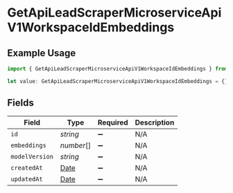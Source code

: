 # GetApiLeadScraperMicroserviceApiV1WorkspaceIdEmbeddings

## Example Usage

```typescript
import { GetApiLeadScraperMicroserviceApiV1WorkspaceIdEmbeddings } from "oppulence-backend-sdk/models/operations";

let value: GetApiLeadScraperMicroserviceApiV1WorkspaceIdEmbeddings = {};
```

## Fields

| Field                                                                                         | Type                                                                                          | Required                                                                                      | Description                                                                                   |
| --------------------------------------------------------------------------------------------- | --------------------------------------------------------------------------------------------- | --------------------------------------------------------------------------------------------- | --------------------------------------------------------------------------------------------- |
| `id`                                                                                          | *string*                                                                                      | :heavy_minus_sign:                                                                            | N/A                                                                                           |
| `embeddings`                                                                                  | *number*[]                                                                                    | :heavy_minus_sign:                                                                            | N/A                                                                                           |
| `modelVersion`                                                                                | *string*                                                                                      | :heavy_minus_sign:                                                                            | N/A                                                                                           |
| `createdAt`                                                                                   | [Date](https://developer.mozilla.org/en-US/docs/Web/JavaScript/Reference/Global_Objects/Date) | :heavy_minus_sign:                                                                            | N/A                                                                                           |
| `updatedAt`                                                                                   | [Date](https://developer.mozilla.org/en-US/docs/Web/JavaScript/Reference/Global_Objects/Date) | :heavy_minus_sign:                                                                            | N/A                                                                                           |